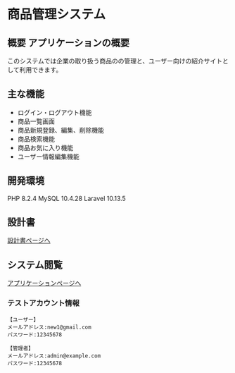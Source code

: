 # 商品管理システム

## 概要 アプリケーションの概要
このシステムでは企業の取り扱う商品のの管理と、ユーザー向けの紹介サイトとして利用できます。

## 主な機能
- ログイン・ログアウト機能
- 商品一覧画面
- 商品新規登録、編集、削除機能
- 商品検索機能
- 商品お気に入り機能
- ユーザー情報編集機能

## 開発環境
PHP 8.2.4
MySQL 10.4.28
Laravel 10.13.5

## 設計書
[設計書ページへ](設計書のURL)

## システム閲覧
[アプリケーションページへ](https://book-item-management-10c06860f529.herokuapp.com/login)
### テストアカウント情報
```
【ユーザー】
メールアドレス:new1@gmail.com
パスワード:12345678

【管理者】
メールアドレス:admin@example.com
パスワード:12345678
```

